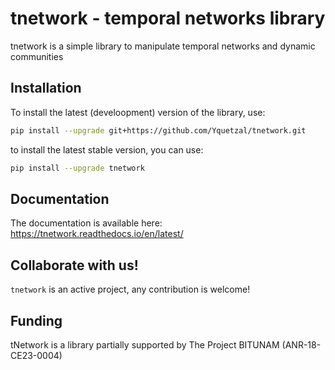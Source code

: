 # tnetwork - temporal networks library

tnetwork is a simple library to manipulate temporal networks and dynamic communities
## Installation

To install the latest (develoopment) version of the library, use:

```bash
pip install --upgrade git+https://github.com/Yquetzal/tnetwork.git
```

to install the latest stable version, you can use:
```bash
pip install --upgrade tnetwork
```

## Documentation
The documentation is available here:
https://tnetwork.readthedocs.io/en/latest/

## Collaborate with us!

``tnetwork`` is an active project, any contribution is welcome!

## Funding
tNetwork is a library partially supported by The Project BITUNAM (ANR-18-CE23-0004)
